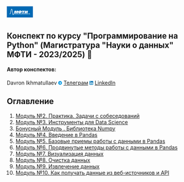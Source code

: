 # <img src='./static/img/mipt-icon.png' width="70" height="30"> 

Конспект по курсу "Программирование на Python" (Магистратура "Науки о данных" МФТИ - 2023/2025) :blue_book:  
---

#### Автор конспектов:
Davron Ikhmatullaev <img src='./static/img/tg.png' width="10" height="10"> [Телеграм](https://t.me/ihmatullaev) <img src='./static/img/linkedin.png' width="10" height="10"> [LinkedIn](https://www.linkedin.com/in/davron-ikhmatullaev/)
## Оглавление
1. [Модуль №2. Практика. Задачи с собеседований](Module2)
2. [Модуль №3. Инструменты для Data Science](Module3)
3. [ Бонусный Модуль . Библиотека Numpy ](Module_Numpy/)
4. [ Модуль №4. Введение в Pandas ](Module4/)
5. [ Модуль №5. Базовые приемы работы с данными в Pandas ](Module5/)
6. [ Модуль №6. Продвинутые методы работы с данными в Pandas ](Module6/)
7. [ Модуль №7. Визуализация данных ](Module7/)
8. [ Модуль №8. Очистка данных ](Module8/)
9. [ Модуль №9. Извлечение данных ](Module9/)
10. [ Модуль №10. Как получать данные из веб-источников и API](Module10/)

